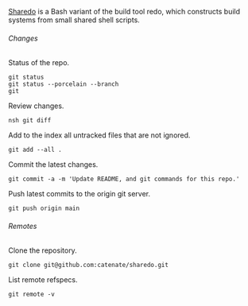 [Sharedo](https://github.com/catenate/sharedo) is a Bash variant of the build tool redo, which constructs build systems from small shared shell scripts.

###### Changes

Status of the repo.

	git status
	git status --porcelain --branch
	git

Review changes.

	nsh git diff

Add to the index all untracked files that are not ignored.

	git add --all .

Commit the latest changes.

	git commit -a -m 'Update README, and git commands for this repo.'

Push latest commits to the origin git server.

	git push origin main

###### Remotes

Clone the repository.

	git clone git@github.com:catenate/sharedo.git

List remote refspecs.

	git remote -v
